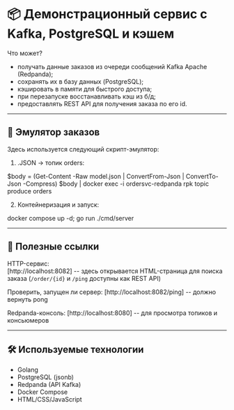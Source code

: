 # 📦 Демонстрационный сервис с Kafka, PostgreSQL и кэшем

Что может?
- получать данные заказов из очереди сообщений Kafka Apache (Redpanda);
- сохранять их в базу данных (PostgreSQL);
- кэшировать в памяти для быстрого доступа;
- при перезапуске восстанавливать кэш из б/д;
- предоставлять REST API для получения заказа по его id.

---

## 📝 Эмулятор заказов

Здесь используется следующий скрипт-эмулятор:

1) .JSON -> топик orders:

$body = (Get-Content -Raw model.json | ConvertFrom-Json | ConvertTo-Json -Compress)
$body | docker exec -i ordersvc-redpanda rpk topic produce orders

2) Контейнеризация и запуск:

docker compose up -d; go run ./cmd/server

---

## 🔗 Полезные ссылки

HTTP-сервис:  
  [http://localhost:8082] -- здесь открывается HTML-страница для поиска заказа (`/order/{id}` и `/ping` доступны как REST API)

Проверить, запущен ли сервер:
  [http://localhost:8082/ping] -- должно вернуть pong

Redpanda-консоль:
  [http://localhost:8080] -- для просмотра топиков и консьюмеров

---

## 🛠 Используемые технологии

- Golang
- PostgreSQL (jsonb)
- Redpanda (API Kafka)
- Docker Compose
- HTML/CSS/JavaScript